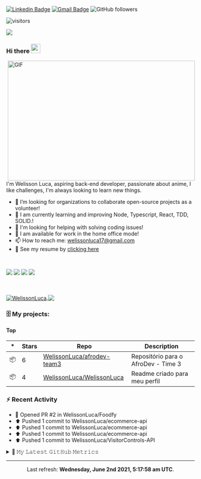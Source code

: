 [![Linkedin Badge](https://img.shields.io/badge/-Welisson%20Luca-blue?style=flat-square&logo=Linkedin&logoColor=white&link=https://www.linkedin.com/in/lucaslimabr/)](https://www.linkedin.com/in/welisson-luca-assun%C3%A7%C3%A2o-vilar-483697189/) [![Gmail Badge](https://img.shields.io/badge/-welissonluca17@gmail.com-c14438?style=flat-square&logo=Gmail&logoColor=white&link=mailto:welissonluca17@gmail.com)](mailto:welissonluca17@gmail.com)
![GitHub followers](https://img.shields.io/github/followers/WelissonLuca?style=social)

![visitors](https://visitor-badge-reloaded.herokuapp.com/badge?page_id=WelissonLuca.WelissonLuca&color=00cf00)

<img src="https://imgseed.xyz/img/16212290195d1cd9e.gif"> 

### Hi there <img src="https://media.giphy.com/media/hvRJCLFzcasrR4ia7z/giphy.gif" width="25px">

<img align="right" alt="GIF" src="https://github.com/abhisheknaiidu/abhisheknaiidu/raw/master/code.gif?raw=true" width="500" height="320" />

<br/>

I'm Welisson Luca, aspiring back-end developer, passionate about anime, I like challenges, I'm always looking to learn new things.
<br/>


- :rocket: I’m looking for organizations to collaborate open-source projects as a volunteer!
- 🔭 I am currently learning and improving Node, Typescript, React, TDD, SOLID.!
- 🤔 I'm looking for helping with solving coding issues!
- 💬 I am available for work in the home office mode!
- 📫 How to reach me: welissonluca17@gmail.com
- 📝 See my resume by <a  target="blank" href="https://www.canva.com/design/DAEekzRUSOE/9HxYjMwhjXlyLCVIeuEoPg/view?utm_content=DAEekzRUSOE&utm_campaign=designshare&utm_medium=link&utm_source=sharebutton">clicking here</a>

<br/>

![](https://img.shields.io/badge/OS-Linux-informational?style=flat&logo=<LOGO_NAME>&logoColor=white&color=2bbc8a)
![](https://img.shields.io/badge/Editor-VSCode-informational?style=flat&logo=<LOGO_NAME>&logoColor=white&color=2bbc8a)
![](https://img.shields.io/badge/Code-Javascript&&NodeJs&&TypeScript-informational?style=flat&logo=<LOGO_NAME>&logoColor=white&color=2bbc8a)
![](https://img.shields.io/badge/Interest-React&&Python-informational?style=flat&logo=<LOGO_NAME>&logoColor=white&color=2bbc8a)

<br/>

<br/>
<a href="https://github.com/WelissonLuca">
<img align="center" src="https://github-readme-stats.vercel.app/api?username=WelissonLuca&show_icons=true&theme=gotham&&count_private=true" alt="WelissonLuca" />
</a>
<a href="https://github.com/Welisson"> 
<img align="center" src="https://github-readme-stats.vercel.app/api/top-langs/?username=WelissonLuca&show_icons=true&theme=gotham&layout=compact">
</a>

### 🗄 My projects:

#### Top
|*|Stars|Repo|Description|
|---|---|---|---|
| 📦 | 6 | [WelissonLuca/afrodev-team3](https://github.com/WelissonLuca/afrodev-team3) | Repositório para o AfroDev - Time 3 |
| 📦 | 4 | [WelissonLuca/WelissonLuca](https://github.com/WelissonLuca/WelissonLuca) | Readme criado para meu perfil |

### :zap: Recent Activity

* 💪 Opened PR #2 in WelissonLuca/Foodfy
* ⬆️ Pushed 1 commit to WelissonLuca/ecommerce-api
* ⬆️ Pushed 1 commit to WelissonLuca/ecommerce-api
* ⬆️ Pushed 1 commit to WelissonLuca/ecommerce-api
* ⬆️ Pushed 1 commit to WelissonLuca/VisitorControls-API

<details>
  <summary>🔔 𝙼𝚢 𝙻𝚊𝚝𝚎𝚜𝚝 𝙶𝚒𝚝𝙷𝚞𝚋 𝙼𝚎𝚝𝚛𝚒𝚌𝚜</summary>

![Metrics](https://metrics.lecoq.io/WelissonLuca?template=classic&followup=1&followup.sections=repositories&config.timezone=America%2FBelem)

</details>

------------
<p align="center">Last refresh: <b>Wednesday, June 2nd 2021, 5:17:58 am UTC</b>. </p>


